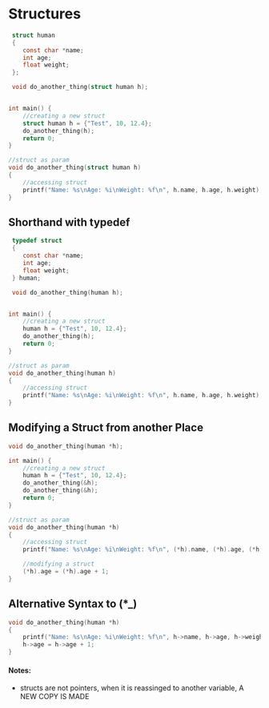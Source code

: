# Structures
```c
 struct human
 {
 	const char *name;
 	int age;
 	float weight;
 };

 void do_another_thing(struct human h);


int main() {
	//creating a new struct
	struct human h = {"Test", 10, 12.4};
	do_another_thing(h);
 	return 0;
}

//struct as param
void do_another_thing(struct human h) 
{
	//accessing struct
	printf("Name: %s\nAge: %i\nWeight: %f\n", h.name, h.age, h.weight);
}
```

## Shorthand with typedef
```c
 typedef struct 
 {
 	const char *name;
 	int age;
 	float weight;
 } human;

 void do_another_thing(human h);


int main() {
	//creating a new struct
	human h = {"Test", 10, 12.4};
	do_another_thing(h);
 	return 0;
}

//struct as param
void do_another_thing(human h) 
{
	//accessing struct
	printf("Name: %s\nAge: %i\nWeight: %f\n", h.name, h.age, h.weight);
}
```

## Modifying a Struct from another Place
```c
void do_another_thing(human *h);

int main() {
	//creating a new struct
	human h = {"Test", 10, 12.4};
	do_another_thing(&h);
	do_another_thing(&h);
 	return 0;
}

//struct as param
void do_another_thing(human *h) 
{
	//accessing struct
	printf("Name: %s\nAge: %i\nWeight: %f\n", (*h).name, (*h).age, (*h).weight);

	//modifying a struct 
	(*h).age = (*h).age + 1;
}
```

## Alternative Syntax to (*_)
```c
void do_another_thing(human *h) 
{
	printf("Name: %s\nAge: %i\nWeight: %f\n", h->name, h->age, h->weight);
	h->age = h->age + 1;
}
```

#### Notes:
* structs are not pointers, when it is reassinged to another variable, A NEW COPY IS MADE
